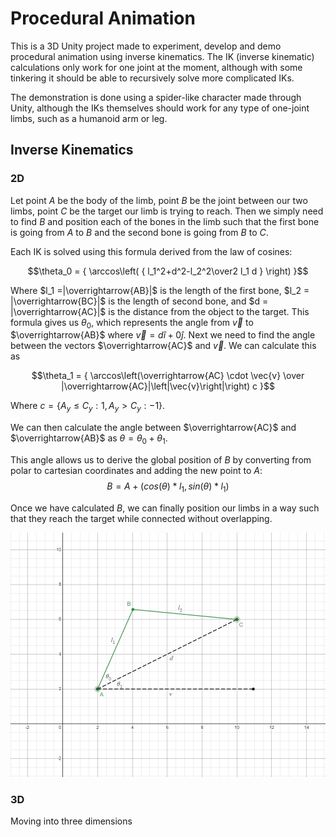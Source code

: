 # Procedural Animation

This is a 3D Unity project made to experiment, develop and demo procedural animation using inverse kinematics. The IK (inverse kinematic) calculations only work for one joint at the moment, although with some tinkering it should be able to recursively solve more complicated IKs.

The demonstration is done using a spider-like character made through Unity, although the IKs themselves should work for any type of one-joint limbs, such as a humanoid arm or leg.

## Inverse Kinematics

### 2D

Let point $A$ be the body of the limb, point $B$ be the joint between our two limbs, point $C$ be the target our limb is trying to reach. Then we simply need to find $B$ and position each of the bones in the limb such that the first bone is going from $A$ to $B$ and the second bone is going from $B$ to $C$.

Each IK is solved using this formula derived from the law of cosines:

$$\theta_0 = { \arccos\left( { l_1^2+d^2-l_2^2\over2 l_1 d } \right) }$$

Where $l_1 =|\overrightarrow{AB}|$ is the length of the first bone, $l_2 = |\overrightarrow{BC}|$ is the length of second bone, and $d = |\overrightarrow{AC}|$ is the distance from the object to the target. This formula gives us $\theta_0$, which represents the angle from $\vec{v}$ to $\overrightarrow{AB}$ where $\vec{v} = d\hat{i} + 0\hat{j}$. Next we need to find the angle between the vectors $\overrightarrow{AC}$ and $\vec{v}$. We can calculate this as 

$$\theta_1 = { \arccos\left(\overrightarrow{AC} \cdot \vec{v} \over |\overrightarrow{AC}|\left|\vec{v}\right|\right) c }$$

Where $c = {\{ A_y\le C_y : 1, A_y>C_y : -1 \}}$.

We can then calculate the angle between $\overrightarrow{AC}$ and $\overrightarrow{AB}$ as $\theta = \theta_0 + \theta_1$.

This angle allows us to derive the global position of $B$ by converting from polar to cartesian coordinates and adding the new point to $A$:
$$B = A + {\left(cos(\theta) * l_1, sin(\theta) * l_1\right)}$$

Once we have calculated $B$, we can finally position our limbs in a way such that they reach the target while connected without overlapping.

[![Desmos 2D IK](images/2D-IK.png)](https://www.desmos.com/calculator/tlxbysipdl)

### 3D

Moving into three dimensions 
